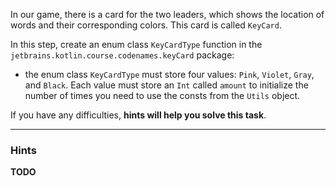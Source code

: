 In our game, there is a card for the two leaders, which shows the location of words and their corresponding colors. 
This card is called `KeyCard`.

In this step, create an enum class `KeyCardType` function
in the `jetbrains.kotlin.course.codenames.keyCard` package:

- the enum class `KeyCardType` must store four values: `Pink`, `Violet`, `Gray`, and `Black`.
  Each value must store an `Int` called `amount` to initialize the number of times you need to use the consts from the `Utils` object.

If you have any difficulties, **hints will help you solve this task**.

----

### Hints

<div class="hint" title="What does the KeyCard look like in the game?">
  
**TODO**
</div>
